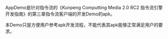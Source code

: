 AppDemo是针对指令流的《Kunpeng Computting Media 2.0 RC2 指令流引擎 开发指南》的第三章指令流客户端的开发Demo的apk。

本Demo只是方便用户参考apk开发流程，不能代表其apk能够正常满足用户的要求。

